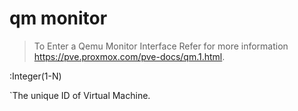 # qm monitor<vmid>

> To Enter a Qemu Monitor Interface
>Refer for more information <https://pve.proxmox.com/pve-docs/qm.1.html>.

<vmid>:Integer(1-N)

`The unique ID of Virtual Machine. 
 


